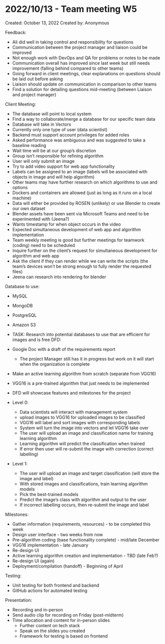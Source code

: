 # 2022/10/13 - Team meeting W5

Created: October 13, 2022
Created by: Anonymous

Feedback:

- Ali did well in taking control and responsibility for questions
- Communication between the project manager and liaison could be improved
- Not enough work with DevOps and QA for problems or notes to be made
- Communication overall has improved since last week but still needs improvement (falling behind compared to other teams)
- Going forward in client meetings, clear explanations on questions should be laid out before asking
- Liaison should update on communication in comparison to other teams
- Find a solution for detailing questions mid-meeting (between Liaison and project manager)

Client Meeting:

- The database will point to local system
- Find a way to collaborate/merge a database for our specific team data
- Database will take in Vectors
- Currently only one type of user (data scientist)
- Backend must support account privileges for added roles
- Asked performance was ambiguous and was suggested to take a baseline reading
- Wait time will be at our group’s discretion
- Group isn’t responsible for refining algorithm
- User will only submit an image
- Try to add video support for web app functionality
- Labels can be assigned to an image (labels will be associated with objects in image and will help algorithm)
- Other teams may have further research on which algorithms to use and options
- Dockers and containers are allowed (just as long as it runs on a local machine)
- Data will either be provided by ROSEN (unlikely) or use Blender to create our own dataset
- Blender assets have been sent via Microsoft Teams and need to be experimented with (Jeena?)
- Wants timestamp for when object occurs in the video
- Expected simultaneous development of web app and algorithm implementation
- Team weekly meeting is good but further meetings for teamwork (coding) need to be scheduled
- Inquire further on the client’s request for simultaneous development for algorithm and web app
- Ask the client if they can render while we can write the scripts (the team’s devices won’t be strong enough to fully render the requested files)
- Jeena can research into rendering for blender

Database to use:

- MySQL
- MongoDB
- PostgreSQL
- Amazon S3
- TASK: Research into potential databases to use that are efficient for images and is free
  DFD:

- Google Doc with a draft of the requirements report
  - The project Manager still has it in progress but work on it will start when the organization is complete
- Make an active learning algorithm from scratch (separate from VGG16)
- VGG16 is a pre-trained algorithm that just needs to be implemented
- DFD will showcase features and milestones for the project
- Level 0:
  - Data scientists will interact with management system
  - upload images to VGG16 for uploaded images to be classified
  - VGG16 will label and sort images with corresponding labels
  - System will turn the image into vectors and let VGG16 take over
  - The user will upload an image and classification name for training learning algorithm
  - Learning algorithm will predict the classification when trained
  - If error then user will re-submit the image with correction (correct labelling)
- Level 1:
  - The user will upload an image and target classification (will store the image and label)
  - With stored images and classifications, train learning algorithm models
  - Pick the best-trained models
  - Predict the image’s class with algorithm and output to the user
  - If incorrect labelling occurs, then re-submit the image and label

Milestones:

- Gather information (requirements, resources) - to be completed this week
- Design user interface - two weeks from now
- Pre-algorithm coding (base functionality complete) - mid/late December
- VGG16 implementation - late January
- Re-design UI
- Active learning algorithm creation and implementation - TBD (late Feb?)
- Re-design UI (again)
- Deployment/compilation (handoff) - Beginning of April

Testing:

- Unit testing for both frontend and backend
- GitHub actions for automated testing

Presentation:

- Recording and in-person
- Send audio clip for recording on Friday (post-midterm)
- Time allocation and content for in-person slides
  - Further content on tech stack
  - Speak on the slides you created
  - Framework for testing is based on frontend
